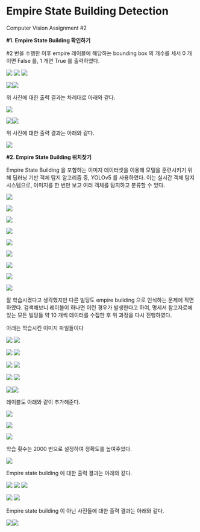 ﻿# Empire State Building Detection
Computer Vision Assignment #2

**#1. Empire State Building  확인하기** 

#2 번을  수행한  이후  empire  레이블에  해당하는 bounding box 의  개수를  세서  0 개이면  False 를,  1 개면  True 를  출력하였다. 

![](/src/Aspose.Words.8abd1d53-732c-4f80-956c-905a26d702d1.001.png) ![](/src/Aspose.Words.8abd1d53-732c-4f80-956c-905a26d702d1.002.png) ![](/src/Aspose.Words.8abd1d53-732c-4f80-956c-905a26d702d1.003.jpeg)

![](/src/Aspose.Words.8abd1d53-732c-4f80-956c-905a26d702d1.004.jpeg)![](/src/Aspose.Words.8abd1d53-732c-4f80-956c-905a26d702d1.005.jpeg)

위  사진에  대한  출력  결과는  차례대로  아래와  같다. 

![](/src/Aspose.Words.8abd1d53-732c-4f80-956c-905a26d702d1.006.jpeg)

![](/src/Aspose.Words.8abd1d53-732c-4f80-956c-905a26d702d1.007.jpeg)![](/src/Aspose.Words.8abd1d53-732c-4f80-956c-905a26d702d1.008.jpeg)

위  사진에  대한  출력  결과는  아래와  같다. 

![](/src/Aspose.Words.8abd1d53-732c-4f80-956c-905a26d702d1.009.png)

**#2. Empire State Building  위치찾기** 

Empire State Building 을  포함하는  이미지  데이터셋을  이용해  모델을  훈련시키기  위해  딥러닝  기반 객체  탐지  알고리즘  중, YOLOv5 를  사용하였다.  이는  실시간  객체  탐지  시스템으로,  이미지를  한 번만  보고  여러  객체를  탐지하고  분류할  수  있다. 

![](/src/Aspose.Words.8abd1d53-732c-4f80-956c-905a26d702d1.010.jpeg)

![](/src/Aspose.Words.8abd1d53-732c-4f80-956c-905a26d702d1.011.jpeg)

![](/src/Aspose.Words.8abd1d53-732c-4f80-956c-905a26d702d1.012.jpeg)

![](/src/Aspose.Words.8abd1d53-732c-4f80-956c-905a26d702d1.013.jpeg)

![](/src/Aspose.Words.8abd1d53-732c-4f80-956c-905a26d702d1.014.jpeg)

![](/src/Aspose.Words.8abd1d53-732c-4f80-956c-905a26d702d1.015.jpeg)

![](/src/Aspose.Words.8abd1d53-732c-4f80-956c-905a26d702d1.016.jpeg)

![](/src/Aspose.Words.8abd1d53-732c-4f80-956c-905a26d702d1.017.jpeg)

![](/src/Aspose.Words.8abd1d53-732c-4f80-956c-905a26d702d1.018.jpeg)

잘  학습시켰다고  생각했지만  다른  빌딩도  empire  building 으로  인식하는  문제에  직면하였다. 검색해보니  레이블이  하나면  이런  경우가  발생한다고  하여,  명세서  참고자료에  있는  모든  빌딩들 약  10 개씩  데이터를  수집한  후  위  과정을  다시  진행하였다. 

아래는  학습시킨  이미지  파일들이다 

![](/src/Aspose.Words.8abd1d53-732c-4f80-956c-905a26d702d1.019.jpeg) ![](/src/Aspose.Words.8abd1d53-732c-4f80-956c-905a26d702d1.020.jpeg)

![](/src/Aspose.Words.8abd1d53-732c-4f80-956c-905a26d702d1.021.jpeg) ![](/src/Aspose.Words.8abd1d53-732c-4f80-956c-905a26d702d1.022.jpeg)

![](/src/Aspose.Words.8abd1d53-732c-4f80-956c-905a26d702d1.023.jpeg) ![](/src/Aspose.Words.8abd1d53-732c-4f80-956c-905a26d702d1.024.jpeg)

![](/src/Aspose.Words.8abd1d53-732c-4f80-956c-905a26d702d1.025.jpeg) ![](/src/Aspose.Words.8abd1d53-732c-4f80-956c-905a26d702d1.026.jpeg)

![](/src/Aspose.Words.8abd1d53-732c-4f80-956c-905a26d702d1.027.jpeg)![](/src/Aspose.Words.8abd1d53-732c-4f80-956c-905a26d702d1.028.jpeg)

레이블도  아래와  같이  추가해준다. 

![](/src/Aspose.Words.8abd1d53-732c-4f80-956c-905a26d702d1.029.jpeg)

![](/src/Aspose.Words.8abd1d53-732c-4f80-956c-905a26d702d1.030.jpeg)

![](/src/Aspose.Words.8abd1d53-732c-4f80-956c-905a26d702d1.031.png)

학습  횟수는  2000 번으로  설정하여  정확도를  높여주었다. 

![](/src/Aspose.Words.8abd1d53-732c-4f80-956c-905a26d702d1.032.jpeg)

Empire state building 에  대한  출력  결과는  아래와  같다. 

![](/src/Aspose.Words.8abd1d53-732c-4f80-956c-905a26d702d1.033.png) ![](/src/Aspose.Words.8abd1d53-732c-4f80-956c-905a26d702d1.034.png) ![](/src/Aspose.Words.8abd1d53-732c-4f80-956c-905a26d702d1.035.png)

![](/src/Aspose.Words.8abd1d53-732c-4f80-956c-905a26d702d1.036.jpeg) ![](/src/Aspose.Words.8abd1d53-732c-4f80-956c-905a26d702d1.037.jpeg)

Empire state building 이  아닌  사진들에  대한  출력  결과는  아래와  같다. 

![](/src/Aspose.Words.8abd1d53-732c-4f80-956c-905a26d702d1.038.jpeg)![](/src/Aspose.Words.8abd1d53-732c-4f80-956c-905a26d702d1.039.jpeg)
